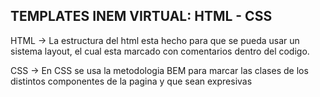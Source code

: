 TEMPLATES INEM VIRTUAL: HTML - CSS
----------------------------------
HTML -> La estructura del html esta  hecho para que se pueda usar un sistema layout, el cual esta
 marcado con comentarios dentro del codigo.
 
CSS -> En CSS se usa la metodologia BEM para marcar las clases de los distintos componentes de la
  pagina y que sean expresivas
